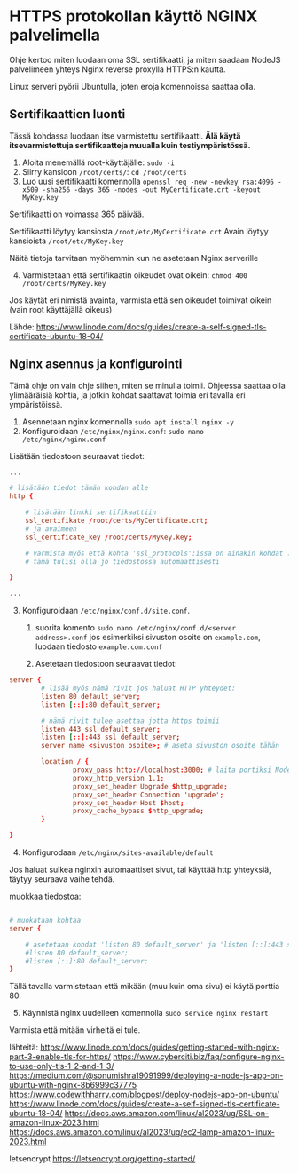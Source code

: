 # HTTPS protokollan käyttö NGINX palvelimella

Ohje kertoo miten luodaan oma SSL sertifikaatti, ja miten saadaan NodeJS palvelimeen yhteys Nginx reverse proxylla HTTPS:n kautta.

Linux serveri pyörii Ubuntulla, joten eroja komennoissa saattaa olla.

## Sertifikaattien luonti

Tässä kohdassa luodaan itse varmistettu sertifikaatti. **Älä käytä itsevarmistettuja sertifikaatteja muualla kuin testiympäristössä.**

1. Aloita menemällä root-käyttäjälle: `sudo -i`
2. Siirry kansioon `/root/certs/`: `cd /root/certs`
3. Luo uusi sertifikaatti komennolla `openssl req -new -newkey rsa:4096 -x509 -sha256 -days 365 -nodes -out MyCertificate.crt -keyout MyKey.key`

Sertifikaatti on voimassa 365 päivää.

Sertifikaatti löytyy kansiosta `/root/etc/MyCertificate.crt`
Avain löytyy kansioista `/root/etc/MyKey.key`

Näitä tietoja tarvitaan myöhemmin kun ne asetetaan Nginx serverille

4. Varmistetaan että sertifikaatin oikeudet ovat oikein: `chmod 400 /root/certs/MyKey.key`

Jos käytät eri nimistä avainta, varmista että sen oikeudet toimivat oikein (vain root käyttäjällä oikeus)

Lähde: https://www.linode.com/docs/guides/create-a-self-signed-tls-certificate-ubuntu-18-04/

## Nginx asennus ja konfigurointi

Tämä ohje on vain ohje siihen, miten se minulla toimii. Ohjeessa saattaa olla ylimääräisiä kohtia, ja jotkin kohdat saattavat toimia eri tavalla eri ympäristöissä.

1. Asennetaan nginx komennolla `sudo apt install nginx -y`
2. Konfiguroidaan `/etc/nginx/nginx.conf`: `sudo nano /etc/nginx/nginx.conf`

Lisätään tiedostoon seuraavat tiedot:
```conf
...

# lisätään tiedot tämän kohdan alle
http {

    # lisätään linkki sertifikaattiin
    ssl_certifikate /root/certs/MyCertificate.crt;
    # ja avaimeen
    ssl_certificate_key /root/certs/MyKey.key;

    # varmista myös että kohta 'ssl_protocols':issa on ainakin kohdat TLSv1.1 ja TLS1.2
    # tämä tulisi olla jo tiedostossa automaattisesti

}

...

```

3. Konfiguroidaan `/etc/nginx/conf.d/site.conf`.
    1. suorita komento `sudo nano /etc/nginx/conf.d/<server address>.conf`
jos esimerkiksi sivuston osoite on `example.com`, luodaan tiedosto `example.com.conf`

    2. Asetetaan tiedostoon seuraavat tiedot:

```conf
server {
        # lisää myös nämä rivit jos haluat HTTP yhteydet:
        listen 80 default_server;
        listen [::]:80 default_server;

        # nämä rivit tulee asettaa jotta https toimii
        listen 443 ssl default_server;
        listen [::]:443 ssl default_server;
        server_name <sivuston osoite>; # aseta sivuston osoite tähän

        location / {
                proxy_pass http://localhost:3000; # laita portiksi NodeJS portti
                proxy_http_version 1.1;
                proxy_set_header Upgrade $http_upgrade;
                proxy_set_header Connection 'upgrade';
                proxy_set_header Host $host;
                proxy_cache_bypass $http_upgrade;
        }

}
```

4. Konfigurodaan `/etc/nginx/sites-available/default`

Jos haluat sulkea nginxin automaattiset sivut, tai käyttää http yhteyksiä, täytyy seuraava vaihe tehdä.

muokkaa tiedostoa:

```conf

# muokataan kohtaa
server {

    # asetetaan kohdat 'listen 80 default_server' ja 'listen [::]:443 ssl default_server; kommentteihin
    #listen 80 default_server;
    #listen [::]:80 default_server;
}

```

Tällä tavalla varmistetaan että mikään (muu kuin oma sivu) ei käytä porttia 80.

5. Käynnistä nginx uudelleen komennolla `sudo service nginx restart`

Varmista että mitään virheitä ei tule.

lähteitä:
https://www.linode.com/docs/guides/getting-started-with-nginx-part-3-enable-tls-for-https/
https://www.cyberciti.biz/faq/configure-nginx-to-use-only-tls-1-2-and-1-3/
https://medium.com/@sonumishra19091999/deploying-a-node-js-app-on-ubuntu-with-nginx-8b6999c37775
https://www.codewithharry.com/blogpost/deploy-nodejs-app-on-ubuntu/
https://www.linode.com/docs/guides/create-a-self-signed-tls-certificate-ubuntu-18-04/
https://docs.aws.amazon.com/linux/al2023/ug/SSL-on-amazon-linux-2023.html
https://docs.aws.amazon.com/linux/al2023/ug/ec2-lamp-amazon-linux-2023.html

letsencrypt
https://letsencrypt.org/getting-started/
